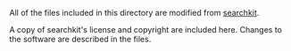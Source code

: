 All of the files included in this directory are modified from [searchkit](https://github.com/searchkit/searchkit).

A copy of searchkit's license and copyright are included here. Changes to the software are described in the files.